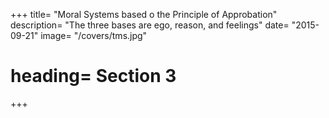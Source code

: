 
+++
title=  "Moral Systems based o the Principle of Approbation"
description=  "The three bases are ego, reason, and feelings"
date=  "2015-09-21"
image=  "/covers/tms.jpg"
# heading=  Section 3
+++
